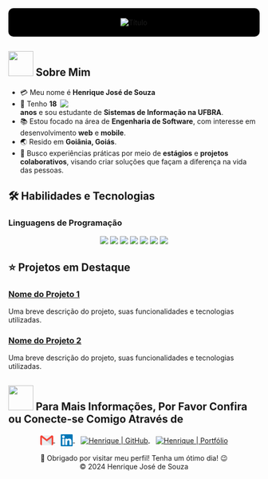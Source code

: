 <div align="center" style="background-color: black; padding: 20px; border-radius: 10px;">
  <img src="https://readme-typing-svg.herokuapp.com?font=Architects+Daughter&color=%2338C2FF&size=50&center=true&vCenter=true&height=60&width=600&lines=Heyyy!+Eu+sou+Henrique+José+de+Souza;Bem-vindo+ao+meu+perfil!" alt="Título"></img>
</div>

## <img src="https://raw.githubusercontent.com/nixin72/nixin72/master/wave.gif" width="50px" height="50px"></img> Sobre Mim

- :credit_card: Meu nome é **Henrique José de Souza** <img src="https://i.pinimg.com/originals/df/1a/ff/df1aff8395678d11b99b575f0e3b19d5.gif" width="400" align="right"/><br>
- :school: Tenho **18 anos** e sou estudante de **Sistemas de Informação na UFBRA**.<br>
- :books: Estou focado na área de **Engenharia de Software**, com interesse em desenvolvimento **web** e **mobile**.<br>
- :earth_asia: Resido em **Goiânia, Goiás**.<br>
- :briefcase: Busco experiências práticas por meio de **estágios** e **projetos colaborativos**, visando criar soluções que façam a diferença na vida das pessoas.<br>

## 🛠️ Habilidades e Tecnologias

### Linguagens de Programação
<p align="center">
  <img src="https://img.shields.io/badge/HTML-E34F26?style=for-the-badge&logo=html5&logoColor=white" height="25">
  <img src="https://img.shields.io/badge/CSS-1572B6?style=for-the-badge&logo=css3&logoColor=white" height="25">
  <img src="https://img.shields.io/badge/JavaScript-F7DF1E?style=for-the-badge&logo=javascript&logoColor=black" height="25">
  <img src="https://img.shields.io/badge/PHP-777BB4?style=for-the-badge&logo=php&logoColor=white" height="25">
  <img src="https://img.shields.io/badge/MySQL-00000F?style=for-the-badge&logo=mysql&logoColor=white" height="25">
  <img src="https://img.shields.io/badge/MongoDB-47A248?style=for-the-badge&logo=mongodb&logoColor=white" height="25">
  <img src="https://img.shields.io/badge/Linux-FCC624?style=for-the-badge&logo=linux&logoColor=black" height="25">
</p>

## ⭐ Projetos em Destaque

### [Nome do Projeto 1](link_do_projeto_1)
Uma breve descrição do projeto, suas funcionalidades e tecnologias utilizadas.

### [Nome do Projeto 2](link_do_projeto_2)
Uma breve descrição do projeto, suas funcionalidades e tecnologias utilizadas.

## <img src='https://raw.githubusercontent.com/ShahriarShafin/ShahriarShafin/main/Assets/handshake.gif' width="50px" height="50px"> Para Mais Informações, Por Favor Confira ou Conecte-se Comigo Através de

<p align="center">
  <a href="mailto:sshourya17@gmail.com">
    <img align="center" alt="Henrique | Gmail" width="26px" src="https://github.com/SatYu26/SatYu26/blob/master/Assets/Gmail.svg" />
  </a> &nbsp;&nbsp;
  
  <a href="https://www.linkedin.com/in/henrique-josé-de-souza/" target="_blank">
    <img align="center" alt="Henrique | Linkedin" width="24px" src="https://github.com/SatYu26/SatYu26/blob/master/Assets/Linkedin.svg" />
  </a> &nbsp;&nbsp;
  
  <a href="https://github.com/SeuGitHub" target="_blank">
    <img align="center" alt="Henrique | GitHub" width="26px" src="https://upload.wikimedia.org/wikipedia/commons/thumb/a/ae/Github-desktop-logo-symbol.svg/1024px-Github-desktop-logo-symbol.svg.png" />
  </a> &nbsp;&nbsp;
  
  <a href="link_do_portfólio" target="_blank">
    <img align="center" alt="Henrique | Portfólio" width="26px" src="https://img.icons8.com/material-outlined/24/000000/portfolio.png"/>
  </a>
</p>

<div align="center">
  💙 Obrigado por visitar meu perfil! Tenha um ótimo dia! 😉 <br/>
  &copy; 2024 Henrique José de Souza
</div>
